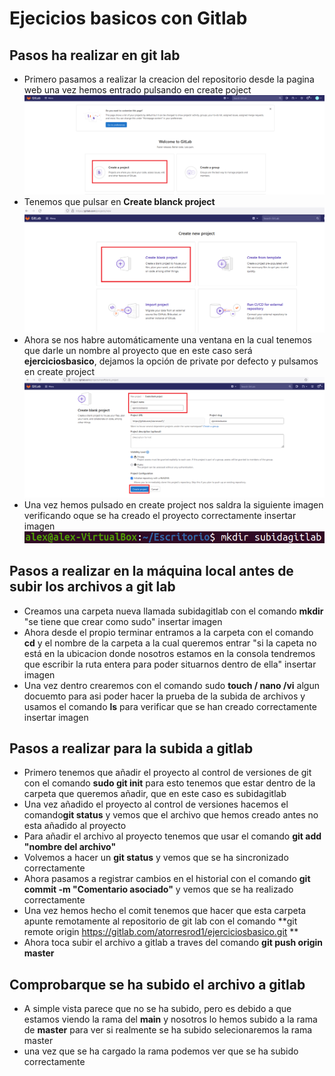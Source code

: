 # Ejecicios basicos con Gitlab

## Pasos ha realizar en git lab
- Primero pasamos a realizar la creacion del repositorio desde la pagina web una vez hemos entrado pulsando en create poject ![GitHub Logo](/gitlab/1.png)
- Tenemos que pulsar en **Create blanck project**  ![GitHub Logo](/gitlab/2.png)
- Ahora se nos habre automáticamente una ventana en la cual tenemos que darle un nombre al proyecto que en este caso será **ejerciciosbasico**, dejamos la opción de private por defecto y pulsamos en create project ![GitHub Logo](/gitlab/3.png)
- Una vez hemos pulsado en create project nos saldra la siguiente imagen verificando oque se ha creado el proyecto correctamente insertar imagen![GitHub Logo](/gitlab/4.png)

## Pasos a realizar en la máquina local antes de subir los archivos a git lab
- Creamos una carpeta nueva llamada subidagitlab con el comando **mkdir** "se tiene que crear como sudo" insertar imagen
- Ahora desde el propio terminar entramos a la carpeta con el comando **cd** y el nombre de la carpeta a la cual queremos entrar "si la capeta no está en la ubicacion donde nosotros estamos en la consola tendremos que escribir la ruta entera para poder situarnos dentro de ella" insertar imagen
- Una vez dentro crearemos con el comando sudo **touch / nano /vi** algun docuemto para asi poder hacer la prueba de la subida de archivos y usamos el comando **ls** para verificar que se han creado correctamente insertar imagen

## Pasos a realizar para la subida a gitlab
- Primero tenemos que añadir el proyecto al control de versiones de git con el comando **sudo git init** para esto tenemos que estar dentro de la carpeta que queremos añadir, que en este caso es subidagitlab
- Una vez añadido el proyecto al control de versiones hacemos el comando**git status** y vemos que el archivo que hemos creado antes no esta añadido al proyecto
- Para añadir el archivo al proyecto tenemos que usar el comando **git add "nombre del archivo"**
- Volvemos a hacer un **git status** y vemos que se ha sincronizado correctamente
- Ahora pasamos a registrar cambios en el historial con el comando **git commit -m "Comentario asociado"** y vemos que se ha realizado correctamente
- Una vez hemos hecho el comit tenemos que hacer que esta carpeta apunte remotamente al repositorio de git lab con el comando **git remote origin https://gitlab.com/atorresrod1/ejerciciosbasico.git **
- Ahora toca subir el archivo a gitlab a traves del comando **git push origin master**

## Comprobarque se ha subido el archivo a gitlab
- A simple vista parece que no se ha subido, pero es debido a que estamos viendo la rama del **main** y nosotros lo hemos subido a la rama de **master** para ver si realmente se ha subido selecionaremos la rama master
- una vez que se ha cargado la rama podemos ver que se ha subido correctamente
